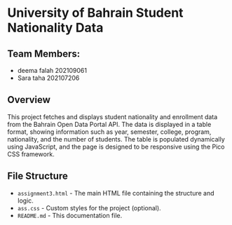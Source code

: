 # University of Bahrain Student Nationality Data
## Team Members:
- deema falah 202109061
- Sara taha 202107206

## Overview
This project fetches and displays student nationality and enrollment data from the Bahrain Open Data Portal API. The data is displayed in a table format, showing information such as year, semester, college, program, nationality, and the number of students. The table is populated dynamically using JavaScript, and the page is designed to be responsive using the Pico CSS framework.


## File Structure
- `assignment3.html` - The main HTML file containing the structure and logic.
- `ass.css` - Custom styles for the project (optional).
- `README.md` - This documentation file.


